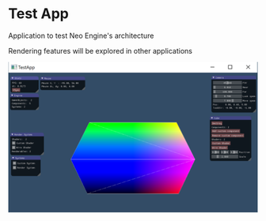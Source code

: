 
# Test App
Application to test Neo Engine's architecture 

Rendering features will be explored in other applications

<img src="res/readme.png">